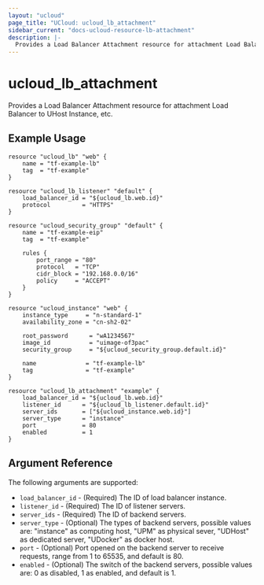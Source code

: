 ```yaml
---
layout: "ucloud"
page_title: "UCloud: ucloud_lb_attachment"
sidebar_current: "docs-ucloud-resource-lb-attachment"
description: |-
  Provides a Load Balancer Attachment resource for attachment Load Balancer to UHost Instance, etc.
---
```


# ucloud_lb_attachment

Provides a Load Balancer Attachment resource for attachment Load Balancer to UHost Instance, etc.

## Example Usage

```hcl
resource "ucloud_lb" "web" {
    name = "tf-example-lb"
    tag  = "tf-example"
}

resource "ucloud_lb_listener" "default" {
    load_balancer_id = "${ucloud_lb.web.id}"
    protocol         = "HTTPS"
}

resource "ucloud_security_group" "default" {
    name = "tf-example-eip"
    tag  = "tf-example"

    rules {
        port_range = "80"
        protocol   = "TCP"
        cidr_block = "192.168.0.0/16"
        policy     = "ACCEPT"
    }
}

resource "ucloud_instance" "web" {
    instance_type     = "n-standard-1"
    availability_zone = "cn-sh2-02"

    root_password      = "wA1234567"
    image_id           = "uimage-of3pac"
    security_group     = "${ucloud_security_group.default.id}"

    name              = "tf-example-lb"
    tag               = "tf-example"
}

resource "ucloud_lb_attachment" "example" {
    load_balancer_id = "${ucloud_lb.web.id}"
    listener_id      = "${ucloud_lb_listener.default.id}"
    server_ids       = ["${ucloud_instance.web.id}"]
    server_type      = "instance"
    port             = 80
    enabled          = 1
}
```

## Argument Reference

The following arguments are supported:

* `load_balancer_id` - (Required) The ID of load balancer instance.
* `listener_id` - (Required) The ID of listener servers.
* `server_ids` - (Required) The ID of backend servers.
* `server_type` - (Optional) The types of backend servers, possible values are: "instance" as computing host, "UPM" as physical sever, "UDHost" as dedicated server, "UDocker" as docker host.
* `port` - (Optional) Port opened on the backend server to receive requests, range from 1 to 65535, and default is 80.
* `enabled` - (Optional) The switch of the backend servers, possible values are: 0 as disabled, 1 as enabled, and default is 1.
